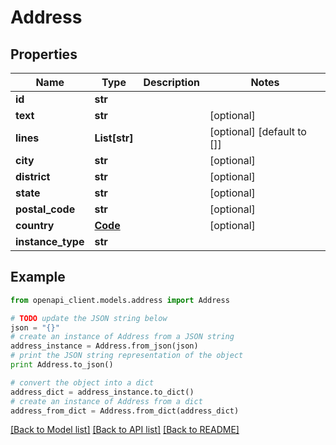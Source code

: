 # Address


## Properties
Name | Type | Description | Notes
------------ | ------------- | ------------- | -------------
**id** | **str** |  | 
**text** | **str** |  | [optional] 
**lines** | **List[str]** |  | [optional] [default to []]
**city** | **str** |  | [optional] 
**district** | **str** |  | [optional] 
**state** | **str** |  | [optional] 
**postal_code** | **str** |  | [optional] 
**country** | [**Code**](Code.md) |  | [optional] 
**instance_type** | **str** |  | 

## Example

```python
from openapi_client.models.address import Address

# TODO update the JSON string below
json = "{}"
# create an instance of Address from a JSON string
address_instance = Address.from_json(json)
# print the JSON string representation of the object
print Address.to_json()

# convert the object into a dict
address_dict = address_instance.to_dict()
# create an instance of Address from a dict
address_from_dict = Address.from_dict(address_dict)
```
[[Back to Model list]](../README.md#documentation-for-models) [[Back to API list]](../README.md#documentation-for-api-endpoints) [[Back to README]](../README.md)


